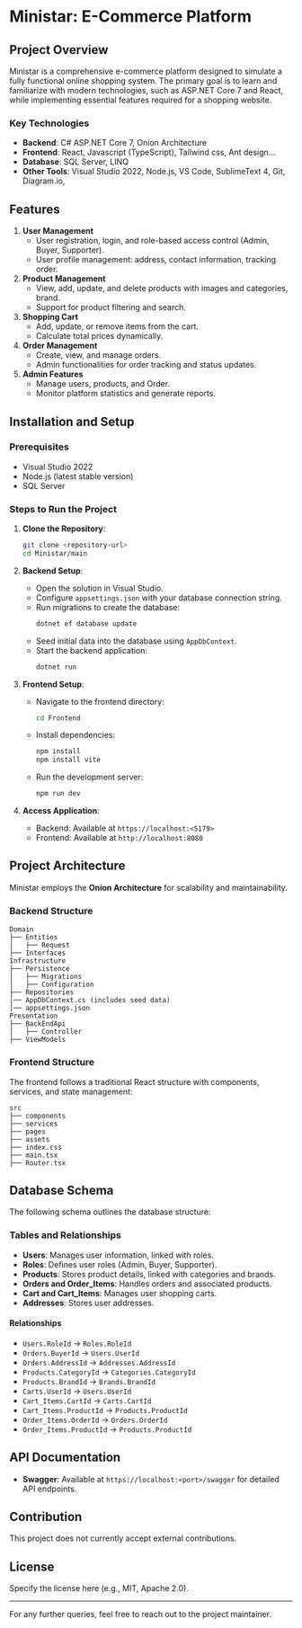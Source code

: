 # Ministar: E-Commerce Platform

## Project Overview
Ministar is a comprehensive e-commerce platform designed to simulate a fully functional online shopping system. The primary goal is to learn and familiarize with modern technologies, such as ASP.NET Core 7 and React, while implementing essential features required for a shopping website.

### Key Technologies
- **Backend**: C# ASP.NET Core 7, Onion Architecture
- **Frontend**: React, Javascript (TypeScript), Tailwind css, Ant design...
- **Database**: SQL Server, LINQ
- **Other Tools**: Visual Studio 2022, Node.js, VS Code, SublimeText 4, Git, Diagram.io, 

## Features
1. **User Management**
   - User registration, login, and role-based access control (Admin, Buyer, Supporter).
   - User profile management: address, contact information, tracking order.
2. **Product Management**
   - View, add, update, and delete products with images and categories, brand.
   - Support for product filtering and search.
3. **Shopping Cart**
   - Add, update, or remove items from the cart.
   - Calculate total prices dynamically.
4. **Order Management**
   - Create, view, and manage orders.
   - Admin functionalities for order tracking and status updates.
5. **Admin Features**
   - Manage users, products, and Order.
   - Monitor platform statistics and generate reports.

## Installation and Setup

### Prerequisites
- Visual Studio 2022
- Node.js (latest stable version)
- SQL Server
  
### Steps to Run the Project
1. **Clone the Repository**:
   ```bash
   git clone <repository-url>
   cd Ministar/main
   ```

2. **Backend Setup**:
   - Open the solution in Visual Studio.
   - Configure `appsettings.json` with your database connection string.
   - Run migrations to create the database:
     ```bash
     dotnet ef database update
     ```
   - Seed initial data into the database using `AppDbContext`.
   - Start the backend application:
     ```bash
     dotnet run
     ```

3. **Frontend Setup**:
   - Navigate to the frontend directory:
     ```bash
     cd Frontend
     ```
   - Install dependencies:
     ```bash
     npm install
     npm install vite
     ```
   - Run the development server:
     ```bash
     npm run dev
     ```

4. **Access Application**:
   - Backend: Available at `https://localhost:<5179>`
   - Frontend: Available at `http://localhost:8080`

## Project Architecture
Ministar employs the **Onion Architecture** for scalability and maintainability.

### Backend Structure
```plaintext
Domain
├── Entities
│   ├── Request
├── Interfaces
Infrastructure
├── Persistence
│   ├── Migrations
│   ├── Configuration
├── Repositories
│── AppDbContext.cs (includes seed data)
│── appsettings.json
Presentation
├── BackEndApi
│   ├── Controller
├── ViewModels
```

### Frontend Structure
The frontend follows a traditional React structure with components, services, and state management:
```plaintext
src
├── components
├── services
├── pages
├── assets
├── index.css
├── main.tsx
├── Router.tsx

```

## Database Schema
The following schema outlines the database structure:

### Tables and Relationships
- **Users**: Manages user information, linked with roles.
- **Roles**: Defines user roles (Admin, Buyer, Supporter).
- **Products**: Stores product details, linked with categories and brands.
- **Orders and Order_Items**: Handles orders and associated products.
- **Cart and Cart_Items**: Manages user shopping carts.
- **Addresses**: Stores user addresses.

#### Relationships
- `Users.RoleId` → `Roles.RoleId`
- `Orders.BuyerId` → `Users.UserId`
- `Orders.AddressId` → `Addresses.AddressId`
- `Products.CategoryId` → `Categories.CategoryId`
- `Products.BrandId` → `Brands.BrandId`
- `Carts.UserId` → `Users.UserId`
- `Cart_Items.CartId` → `Carts.CartId`
- `Cart_Items.ProductId` → `Products.ProductId`
- `Order_Items.OrderId` → `Orders.OrderId`
- `Order_Items.ProductId` → `Products.ProductId`

## API Documentation
- **Swagger**: Available at `https://localhost:<port>/swagger` for detailed API endpoints.

## Contribution
This project does not currently accept external contributions.

## License
Specify the license here (e.g., MIT, Apache 2.0).

---
For any further queries, feel free to reach out to the project maintainer.

